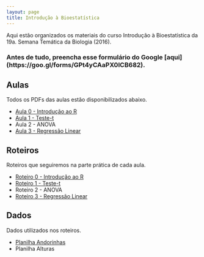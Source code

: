 ```yaml
---
layout: page
title: Introdução à Bioestatística
---
```


<p class="message">
  Aqui estão organizados os materiais do curso Introdução à Bioestatística da 19a. Semana Temática da Biologia (2016).
</p>

<h3>Antes de tudo, preencha esse formulário do Google [aqui](https://goo.gl/forms/GPt4yCAaPX0lCB682).<h3>

<h2>Aulas</h2>
Todos os PDFs das aulas estão disponibilizados abaixo.

- [Aula 0 - Introdução ao R](http://htmlpreview.github.io/?https://github.com/mufernando/bioestat/blob/master/2016_2/aulas/intro_R/presintroR.html)
- [Aula 1 - Teste-t](https://github.com/mufernando/bioestat/blob/master/2016_2/aulas/aula1.pdf)
- Aula 2 - ANOVA
- [Aula 3 - Regressão Linear](https://github.com/mufernando/bioestat/blob/master/2016_2/aulas/aula3.pdf)

<h2>Roteiros</h2>
Roteiros que seguiremos na parte prática de cada aula.

- [Roteiro 0 - Introdução ao R](https://github.com/mufernando/bioestat/blob/master/2016_2/praticas/intro_R.R)
- [Roteiro 1 - Teste-t](http://htmlpreview.github.io/?https://github.com/mufernando/bioestat/blob/master/2016_2/praticas/testet.html)
- Roteiro 2 - ANOVA
- [Roteiro 3 - Regressão Linear](http://htmlpreview.github.io/?https://github.com/mufernando/bioestat/blob/master/2016_2/praticas/reglinear.html)

<h2>Dados</h2>
Dados utilizados nos roteiros.

- [Planilha Andorinhas](https://github.com/mufernando/bioestat/blob/master/2016_2/dados/andorinhas.csv)
- Planilha Alturas
